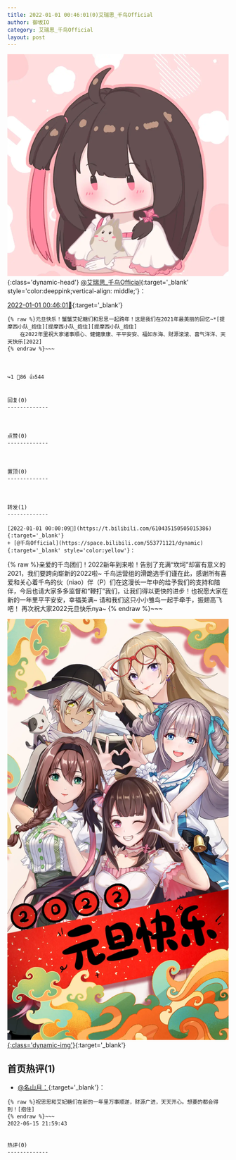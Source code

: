 ```yaml
---
title: 2022-01-01 00:46:01(0)艾瑞思_千鸟Official
author: 御坂IO
category: 艾瑞思_千鸟Official
layout: post
---
```


![img](/images/7e08840c56f251de28bdf766b647bd5fe9a5d50a.jpg){:class='dynamic-head'}
[@艾瑞思_千鸟Official](https://space.bilibili.com/1090010845/dynamic){:target='_blank' style='color:deeppink;vertical-align: middle;'}：

[2022-01-01 00:46:01🔗](https://t.bilibili.com/610446970260616445){:target='_blank'}

~~~
{% raw %}元旦快乐！蟹蟹艾妃糖们和思思一起跨年！这是我们在2021年最美丽的回忆~*[提摩西小队_抱住][提摩西小队_抱住][提摩西小队_抱住]
    在2022年里祝大家诸事顺心、健健康康、平平安安、福如东海、财源滚滚、喜气洋洋、天天快乐[2022]
{% endraw %}~~~



↪️1 💬86 👍544


回复(0)
-------------



点赞(0)
-------------



置顶(0)
-------------



转发(1)
-------------

[2022-01-01 00:00:09🔗](https://t.bilibili.com/610435150505015386){:target='_blank'}
+ [@千鸟Official](https://space.bilibili.com/553771121/dynamic){:target='_blank' style='color:yellow'}：
~~~
{% raw %}亲爱的千鸟团们！2022新年到来啦！告别了充满“坎坷”却富有意义的2021，我们要跨向崭新的2022啦~
千鸟运营组的滑跪选手们谨在此，感谢所有喜爱和关心着千鸟的伙（niao）伴（P）们在这漫长一年中的给予我们的支持和陪伴，今后也请大家多多监督和“鞭打”我们，让我们得以更快的进步！也祝愿大家在新的一年里平平安安，幸福美满~
请和我们这只小小雏鸟一起手牵手，振翅高飞吧！
再次祝大家2022元旦快乐nya~ 
{% endraw %}~~~


[![img](/images/2386e06c10ed80b5e4f4e494ec3a70511d2c7d87.jpg){:class='dynamic-img'}](/images/2386e06c10ed80b5e4f4e494ec3a70511d2c7d87.jpg){:target='_blank'}




首页热评(1)
-------------

+ [@名山月：](https://space.bilibili.com/12299592/dynamic){:target='_blank'}：
~~~
{% raw %}祝思思和艾妃糖们在新的一年里万事顺遂，财源广进，天天开心。想要的都会得到！[抱住]
{% endraw %}~~~
2022-06-15 21:59:43


热评(0)
-------------



